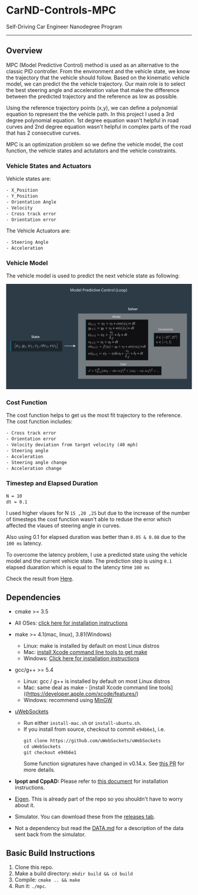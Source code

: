[//]: # (Image References)
[image1]: ./Data/MPC.png

# CarND-Controls-MPC
Self-Driving Car Engineer Nanodegree Program

---
## Overview
MPC (Model Predictive Control) method is used as an alternative to the classic PID controller. From the environment and the vehicle state, we know the trajectory that the vehicle should follow. Based on the kinematic vehicle model, we can predict the the vehicle trajectory. Our main role is to select the best steering angle and acceleration value that make the difference between the predicted trajectory and the reference as low as possible.

Using the reference trajectory points (x,y), we can define a polynomial equation to represent the the vehicle path. In this project I used a 3rd degree polynomial equation. 1st degree equation wasn't helpful in road curves and 2nd degree equation wasn't helpful in complex parts of the road that has 2 consecutive curves.

MPC is an optimization problem so we define the vehicle model, the cost function, the vehicle states and actutators and the vehicle constraints.

### Vehicle States and Actuators

Vehicle states are:
```
- X_Position
- Y_Position
- Orientation Angle
- Velocity
- Cross track error
- Orientation error
```

The Vehicle Actuators are:
```
- Steering Angle
- Acceleration
```

### Vehicle Model

The vehicle model is used to predict the next vehicle state as following:

![alt text][image1]

### Cost Function 

The cost function helps to get us the most fit trajectory to the reference. The cost function includes:
```
- Cross track error 
- Orientation error
- Velocity deviation from target velocity (40 mph)
- Steering angle
- Acceleration 
- Steering angle change
- Acceleration change 
```

### Timestep and Elapsed Duration

```
N = 10
dt = 0.1
```
I used higher vlaues for N `15 ,20 ,25` but due to the increase of the number of timesteps the cost function wasn't able to reduse the error which affected the vlaues of steering angle in curves. 

Also using 0.1 for elapsed duration was better than `0.05 & 0.08` due to the `100 ms` latency. 

To overcome the latency problem, I use a predicted state using the vehicle model and the current vehicle state. The prediction step is using `0.1` elapsed duaration which is equal to the latency time `100 ms`

Check the result from [Here](https://github.com/AhmedMYassin/Model-Predictive-Control/blob/master/Data/result.mp4).

## Dependencies

* cmake >= 3.5
 * All OSes: [click here for installation instructions](https://cmake.org/install/)
* make >= 4.1(mac, linux), 3.81(Windows)
  * Linux: make is installed by default on most Linux distros
  * Mac: [install Xcode command line tools to get make](https://developer.apple.com/xcode/features/)
  * Windows: [Click here for installation instructions](http://gnuwin32.sourceforge.net/packages/make.htm)
* gcc/g++ >= 5.4
  * Linux: gcc / g++ is installed by default on most Linux distros
  * Mac: same deal as make - [install Xcode command line tools]((https://developer.apple.com/xcode/features/)
  * Windows: recommend using [MinGW](http://www.mingw.org/)
* [uWebSockets](https://github.com/uWebSockets/uWebSockets)
  * Run either `install-mac.sh` or `install-ubuntu.sh`.
  * If you install from source, checkout to commit `e94b6e1`, i.e.
    ```
    git clone https://github.com/uWebSockets/uWebSockets
    cd uWebSockets
    git checkout e94b6e1
    ```
    Some function signatures have changed in v0.14.x. See [this PR](https://github.com/udacity/CarND-MPC-Project/pull/3) for more details.

* **Ipopt and CppAD:** Please refer to [this document](https://github.com/udacity/CarND-MPC-Project/blob/master/install_Ipopt_CppAD.md) for installation instructions.
* [Eigen](http://eigen.tuxfamily.org/index.php?title=Main_Page). This is already part of the repo so you shouldn't have to worry about it.
* Simulator. You can download these from the [releases tab](https://github.com/udacity/self-driving-car-sim/releases).
* Not a dependency but read the [DATA.md](./DATA.md) for a description of the data sent back from the simulator.


## Basic Build Instructions

1. Clone this repo.
2. Make a build directory: `mkdir build && cd build`
3. Compile: `cmake .. && make`
4. Run it: `./mpc`.


